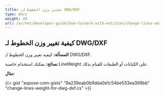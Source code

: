 ```yaml
---
title: تغيير وزن الخطوط لـ DWG/DXF
type: docs
weight: 20
url: /ar/net/developer-guide/how-to/work-with-entities/change-lines-weight-for-dwg-dxf/
---
```


## **كيفية تغيير وزن الخطوط لـ DWG/DXF**

**المسألة:** كيفية تغيير وزن الخطوط لـ DWG/DXF.

**نصائح:** يمكنك استخدام خاصية LineWeight على الكيانات أو الطبقات للقيام بذلك.

**مثال:**

{{< gist "aspose-com-gists" "9a239eab0b9dda0e1c54be533ea399bb" "change-lines-weight-for-dwg-dxf.cs" >}}
